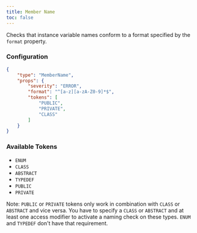 ```yaml
---
title: Member Name
toc: false
---
```


Checks that instance variable names conform to a format specified by the `format` property.

### Configuration

```json
{
    "type": "MemberName",
    "props": {
        "severity": "ERROR",
        "format": "^[a-z][a-zA-Z0-9]*$",
        "tokens": [
            "PUBLIC",
            "PRIVATE",
            "CLASS"
        ]
    }
}
```

### Available Tokens

- `ENUM`
- `CLASS`
- `ABSTRACT`
- `TYPEDEF`
- `PUBLIC`
- `PRIVATE`

Note: `PUBLIC` or `PRIVATE` tokens only work in combination with `CLASS` or `ABSTRACT` and vice versa. You have to specify a `CLASS` or `ABSTRACT` and at least one access modifier to activate a naming check on these types. `ENUM` and `TYPEDEF` don't have that requirement.
